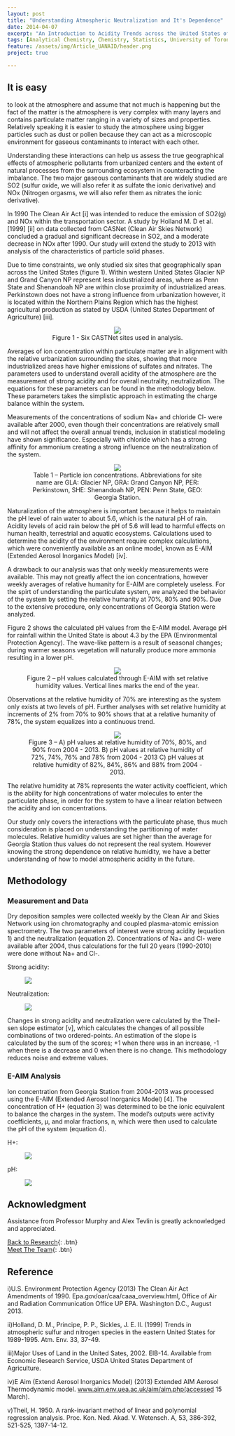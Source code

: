 ```yaml
---
layout: post
title: "Understanding Atmospheric Neutralization and It's Dependence"
date: 2014-04-07
excerpt: "An Introduction to Acidity Trends across the United States of America."
tags: [Analytical Chemistry, Chemistry, Statistics, University of Toronto]
feature: /assets/img/Article_UANAID/header.png
project: true

---
```



## It is easy

to look at the atmosphere and assume that not much is happening but the fact of the matter is the atmosphere is very complex with many layers and contains particulate matter ranging in a variety of sizes and properties. Relatively speaking it is easier to study the atmosphere using bigger particles such as dust or pollen because they can act as a microscopic environment for gaseous contaminants to interact with each other.

Understanding these interactions can help us assess the true geographical effects of atmospheric pollutants from urbanized centers and the extent of natural processes from the surrounding ecosystem in counteracting the imbalance. The two major gaseous contaminants that are widely studied are SO2 (sulfur oxide, we will also refer it as sulfate the ionic derivative) and NOx (Nitrogen orgasms, we will also refer them as nitrates the ionic derivative).

In 1990 The Clean Air Act [i] was intended to reduce the emission of SO2(g) and NOx within the transportation sector. A study by Holland M. D et al. [1999] [ii] on data collected from CASNet (Clean Air Skies Network) concluded a gradual and significant decrease in SO2, and a moderate decrease in NOx after 1990. Our study will extend the study to 2013 with analysis of the characteristics of particle solid phases.

Due to time constraints, we only studied six sites that geographically span across the United States (figure 1). Within western United States Glacier NP and Grand Canyon NP represent less industrialized areas, where as Penn State and Shenandoah NP are within close proximity of industrialized areas. Perkinstown does not have a strong influence from urbanization however, it is located within the Northern Plains Region which has the highest agricultural production as stated by USDA (United States Department of Agriculture) [iii].

<center><figure>
	<img src="/assets/img/Article_UANAID/Figure_1.png">
	<figcaption>
	Figure 1 - Six CASTNet sites used in analysis.</figcaption>
</figure></center>

Averages of ion concentration within particulate matter are in alignment with the relative urbanization surrounding the sites, showing that more industrialized areas have higher emissions of sulfates and nitrates. The parameters used to understand overall acidity of the atmosphere are the measurement of strong acidity and for overall neutrality, neutralization. The equations for these parameters can be found in the methodology below. These parameters takes the simplistic approach in estimating the charge balance within the system.

Measurements of the concentrations of sodium Na+ and chloride Cl- were available after 2000, even though their concentrations are relatively small and will not affect the overall annual trends, inclusion in statistical modeling have shown significance. Especially with chloride which has a strong affinity for ammonium creating a strong influence on the neutralization of the system.

<center><figure>
	<img src="/assets/img/Article_UANAID/Table_1.png">
	<figcaption>
	Table 1 – Particle ion concentrations. Abbreviations for site name are GLA: Glacier NP, GRA: Grand Canyon NP, PER: Perkinstown, SHE: Shenandoah NP, PEN: Penn State, GEO: Georgia Station.</figcaption>
</figure></center>

Naturalization of the atmosphere is important because it helps to maintain the pH level of rain water to about 5.6, which is the natural pH of rain. Acidity levels of acid rain below the pH of 5.6 will lead to harmful effects on human health, terrestrial and aquatic ecosystems. Calculations used to determine the acidity of the environment require complex calculations, which were conveniently available as an online model, known as E-AIM (Extended Aerosol Inorganics Model) [iv].

A drawback to our analysis was that only weekly measurements were available. This may not greatly affect the ion concentrations, however weekly averages of relative humanity for E-AIM are completely useless. For the spirt of understanding the particulate system, we analyzed the behavior of the system by setting the relative humanity at 70%, 80% and 90%. Due to the extensive procedure, only concentrations of Georgia Station were analyzed.

Figure 2 shows the calculated pH values from the E-AIM model. Average pH for rainfall within the United State is about 4.3 by the EPA (Environmental Protection Agency). The wave-like pattern is a result of seasonal changes; during warmer seasons vegetation will naturally produce more ammonia resulting in a lower pH.

<center><figure>
	<img src="/assets/img/Article_UANAID/Figure_2.png">
	<figcaption>
	Figure 2 – pH values calculated through E-AIM with set relative humidity values. Vertical lines marks the end of the year.</figcaption>
</figure></center>

Observations at the relative humidity of 70% are interesting as the system only exists at two levels of pH. Further analyses with set relative humidity at increments of 2% from 70% to 90% shows that at a relative humanity of 78%, the system equalizes into a continuous trend.

<center><figure>
	<img src="/assets/img/Article_UANAID/Figure_3.png">
	<figcaption>
	Figure 3 – A) pH values at relative humidity of 70%, 80%, and 90% from 2004 - 2013. B) pH values at relative humidity of 72%, 74%, 76% and 78% from 2004 - 2013 C) pH values at relative humidity of 82%, 84%, 86% and 88% from 2004 - 2013.</figcaption>
</figure></center>

The relative humidity at 78% represents the water activity coefficient, which is the ability for high concentrations of water molecules to enter the particulate phase, in order for the system to have a linear relation between the acidity and ion concentrations.

Our study only covers the interactions with the particulate phase, thus much consideration is placed on understanding the partitioning of water molecules. Relative humidity values are set higher than the average for Georgia Station thus values do not represent the real system. However knowing the strong dependence on relative humidity, we have a better understanding of how to model atmospheric acidity in the future.


## Methodology 

### Measurement and Data 

Dry deposition samples were collected weekly by the Clean Air and Skies Network using ion chromatography and coupled plasma-atomic emission spectrometry. The two parameters of interest were strong acidity (equation 1) and the neutralization (equation 2). Concentrations of Na+ and Cl- were available after 2004, thus calculations for the full 20 years (1990-2010) were done without Na+ and Cl-.

Strong acidity:
<figure>
	<img src="/assets/img/Article_UANAID/Equation_1.png">
</figure>

Neutralization:
<figure>
	<img src="/assets/img/Article_UANAID/Equation_2.png">
</figure>

Changes in strong acidity and neutralization were calculated by the Theil-sen slope estimator [v], which calculates the changes of all possible combinations of two ordered-points. An estimation of the slope is calculated by the sum of the scores; +1 when there was in an increase, -1 when there is a decrease and 0 when there is no change. This methodology reduces noise and extreme values.

### E-AIM Analysis

Ion concentration from Georgia Station from 2004-2013 was processed using the E-AIM (Extended Aerosol Inorganics Model) [4]. The concentration of H+ (equation 3) was determined to be the ionic equivalent to balance the charges in the system. The model’s outputs were activity coefficients, µ, and molar fractions, n, which were then used to calculate the pH of the system (equation 4).

H+:
<figure>
	<img src="/assets/img/Article_UANAID/Equation_3.png">
</figure>

pH:
<figure>
	<img src="/assets/img/Article_UANAID/Equation_4.png">
</figure>


## Acknowledgment 

Assistance from Professor Murphy and Alex Tevlin is greatly acknowledged and appreciated.


[Back to Research](http://janicetang.com/research/){: .btn}     
[Meet The Team](http://janicetang.com/meet-the-murphy-team/){: .btn}


## Reference

i)U.S. Environment Protection Agency (2013) The Clean Air Act Amendments of 1990. Epa.gov/oar/caa/caaa_overview.html, Office of Air and Radiation Communication Office UP EPA. Washington D.C., August 2013. 

ii)Holland, D. M., Principe, P. P., Sickles, J. E. II. (1999) Trends in atmospheric sulfur and nitrogen species in the eastern United States for 1989-1995. Atm. Env. 33, 37-49.

iii)Major Uses of Land in the United Sates, 2002. EIB-14. Available from Economic Research Service, USDA United States Department of Agriculture.

iv)E Aim (Extend Aerosol Inorganics Model) (2013) Extended AIM Aerosol Thermodynamic model. www.aim.env.uea.ac.uk/aim/aim.php(accessed 15 March).

v)Theil, H. 1950. A rank-invariant method of linear and polynomial regression analysis. Proc. Kon. Ned. Akad. V. Wetensch. A, 53, 386-392, 521-525, 1397-14-12.
